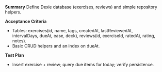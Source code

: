 **Summary**
Define Dexie database (exercises, reviews) and simple repository helpers.

**Acceptance Criteria**
- Tables: exercises(id, name, tags, createdAt, lastReviewedAt, intervalDays, dueAt, ease, deck), reviews(id, exerciseId, ratedAt, rating, notes).
- Basic CRUD helpers and an index on dueAt.

**Test Plan**
- Insert exercise + review; query due items for today; verify persistence.
